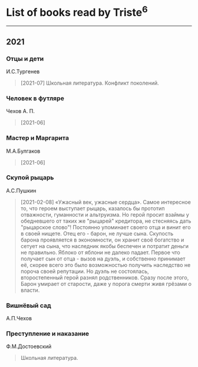 # List of books read by Triste<sup>6</sup>
---

## 2021

### Отцы и дети
И.С.Тургенев
> [2021-07] Школьная литература.
> Конфликт поколений.


### Человек в футляре
Чехов А. П.
> [2021-06] 


### Мастер и Маргарита
М.А.Булгаков
> [2021-06] 


### Скупой рыцарь
А.С.Пушкин
> [2021-02-08] «Ужасный век, ужасные сердца».
> Самое интересное то, что героем выступает рыцарь, казалось бы прототип отважности, гуманности и альтруизма. Но герой просит взаймы у обедневшего от таких же "рыцарей" кредитора, не стесняясь дать "рыцарское слово"! Постоянно упоминает своего отца и винит его в своей нищете.
> Отец его - барон, не лучше сына. Скупость барона проявляется в экономности, он хранит своё богатство и сетует на сына, что наследник якобы беспечен и потратит деньги не правильно. Яблоко от яблони не далеко падает.
>  Первое что получает сын от отца - вызов на дуэль, и собственно принимает её, скорее всего это было возможностью получить наследство не пороча своей репутации. Но дуэль не состоялась, второстепенный герой разнял родственников.
> Сразу после этого, Барон умирает от старости, даже у порога смерти живя грёзами о власти.


### Вишнёвый сад
А.П.Чехов


### Преступление и наказание
Ф.М.Достоевский
> Школьная литература.



